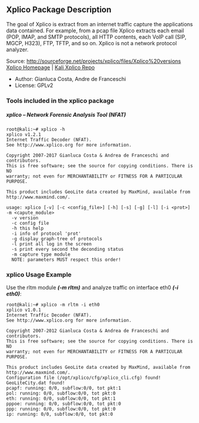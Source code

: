 ## Xplico Package Description

The goal of Xplico is extract from an internet traffic capture the applications data contained. For example, from a pcap file Xplico extracts each email (POP, IMAP, and SMTP protocols), all HTTP contents, each VoIP call (SIP, MGCP, H323), FTP, TFTP, and so on. Xplico is not a network protocol analyzer.

Source: http://sourceforge.net/projects/xplico/files/Xplico%20versions
[Xplico Homepage](http://www.xplico.org/) | [Kali Xplico Repo](https://gitlab.com/kalilinux/packages/xplico.git;a=summary)

- Author: Gianluca Costa, Andre de Franceschi
- License: GPLv2

### Tools included in the xplico package

##### xplico – Network Forensic Analysis Tool (NFAT)

```
root@kali:~# xplico -h
xplico v1.2.1
Internet Traffic Decoder (NFAT).
See http://www.xplico.org for more information.

Copyright 2007-2017 Gianluca Costa & Andrea de Franceschi and contributors.
This is free software; see the source for copying conditions. There is NO
warranty; not even for MERCHANTABILITY or FITNESS FOR A PARTICULAR PURPOSE.

This product includes GeoLite data created by MaxMind, available from http://www.maxmind.com/.

usage: xplico [-v] [-c <config_file>] [-h] [-s] [-g] [-l] [-i <prot>] -m <capute_module>
  -v version
  -c config file
  -h this help
  -i info of protocol 'prot'
  -g display graph-tree of protocols
  -l print all log in the screen
  -s print every second the deconding status
  -m capture type module
  NOTE: parameters MUST respect this order!
```

### xplico Usage Example

Use the rltm module ***(-m rltm)*** and analyze traffic on interface eth0 ***(-i eth0)***:

```
root@kali:~# xplico -m rltm -i eth0
xplico v1.0.1
Internet Traffic Decoder (NFAT).
See http://www.xplico.org for more information.

Copyright 2007-2012 Gianluca Costa & Andrea de Franceschi and contributors.
This is free software; see the source for copying conditions. There is NO
warranty; not even for MERCHANTABILITY or FITNESS FOR A PARTICULAR PURPOSE.

This product includes GeoLite data created by MaxMind, available from http://www.maxmind.com/.
Configuration file (/opt/xplico/cfg/xplico_cli.cfg) found!
GeoLiteCity.dat found!
pcapf: running: 0/0, subflow:0/0, tot pkt:1
pol: running: 0/0, subflow:0/0, tot pkt:0
eth: running: 0/0, subflow:0/0, tot pkt:1
pppoe: running: 0/0, subflow:0/0, tot pkt:0
ppp: running: 0/0, subflow:0/0, tot pkt:0
ip: running: 0/0, subflow:0/0, tot pkt:0
```